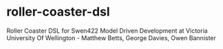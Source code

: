 roller-coaster-dsl
==================

Roller Coaster DSL for Swen422 Model Driven Development at Victoria University Of Wellington - Matthew Betts, George Davies, Owen Bannister
